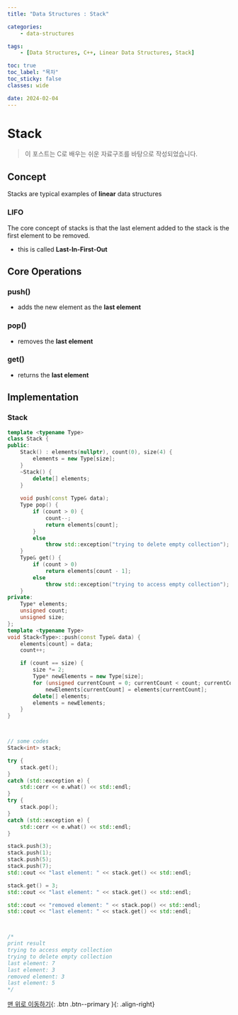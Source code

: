 ```yaml
---
title: "Data Structures : Stack"

categories:
    - data-structures

tags:
    - [Data Structures, C++, Linear Data Structures, Stack]

toc: true
toc_label: "목차"
toc_sticky: false
classes: wide

date: 2024-02-04
---
```


# Stack

> 이 포스트는 C로 배우는 쉬운 자료구조를 바탕으로 작성되었습니다.

## Concept
Stacks are typical examples of **linear** data structures

### LIFO
The core concept of stacks is that the last element added to the stack is the first element to be removed.
- this is called **Last-In-First-Out**


## Core Operations

### push()
- adds the new element as the **last element**

### pop()
- removes the **last element**

### get()
- returns the **last element**


## Implementation

### Stack
```c++
template <typename Type>
class Stack {
public:
	Stack() : elements(nullptr), count(0), size(4) {
		elements = new Type[size];
	}
	~Stack() {
		delete[] elements;
	}
	
	void push(const Type& data);
	Type pop() {
		if (count > 0) {
			count--;			
			return elements[count];
		}
		else
			throw std::exception("trying to delete empty collection");
	}
	Type& get() {
		if (count > 0)
			return elements[count - 1];
		else
			throw std::exception("trying to access empty collection");
	}
private:
	Type* elements;
	unsigned count;
	unsigned size;
};
template <typename Type>
void Stack<Type>::push(const Type& data) {
	elements[count] = data;
	count++;

	if (count == size) {
		size *= 2;
		Type* newElements = new Type[size];
		for (unsigned currentCount = 0; currentCount < count; currentCount++)
			newElements[currentCount] = elements[currentCount];
		delete[] elements;
		elements = newElements;
	}
}



// some codes
Stack<int> stack;

try {
    stack.get();
}
catch (std::exception e) {
    std::cerr << e.what() << std::endl;
}
try {
    stack.pop();
}
catch (std::exception e) {
    std::cerr << e.what() << std::endl;
}

stack.push(3);
stack.push(1);
stack.push(5);
stack.push(7);
std::cout << "last element: " << stack.get() << std::endl;

stack.get() = 3;
std::cout << "last element: " << stack.get() << std::endl;

std::cout << "removed element: " << stack.pop() << std::endl;
std::cout << "last element: " << stack.get() << std::endl;



/*
print result
trying to access empty collection
trying to delete empty collection
last element: 7
last element: 3
removed element: 3
last element: 5
*/
```


[맨 위로 이동하기](#){: .btn .btn--primary }{: .align-right}